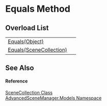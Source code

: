 # Equals Method


## Overload List
<table>
<tr>
<td><a href="M_AdvancedSceneManager_Models_SceneCollection_Equals_1">Equals(Object)</a></td>
<td> </td></tr>
<tr>
<td><a href="M_AdvancedSceneManager_Models_SceneCollection_Equals">Equals(SceneCollection)</a></td>
<td> </td></tr>
</table>

## See Also


#### Reference
<a href="T_AdvancedSceneManager_Models_SceneCollection">SceneCollection Class</a>  
<a href="N_AdvancedSceneManager_Models">AdvancedSceneManager.Models Namespace</a>  
